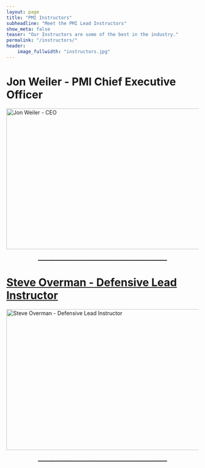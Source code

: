```yaml
---
layout: page
title: "PMI Instructors"
subheadline: "Meet the PMI Lead Instructors"
show_meta: false
teaser: "Our Instructors are some of the best in the industry."
permalink: "/instructors/"
header:
    image_fullwidth: "instructors.jpg"
---
```


# Jon Weiler - PMI Chief Executive Officer

<a href="/jon_weiler/"><img src="http://professionalmarksmen.com/images/jonweiler.jpg" alt="Jon Weiler - CEO" style="width:800px;height:370px;">

<center>_____________________________________________________</center>

# Steve Overman - Defensive Lead Instructor

<a href="/steve_overman/"><img src="http://professionalmarksmen.com/images/steveoverman.jpg" alt="Steve Overman - Defensive Lead Instructor" style="width:800px;height:370px;">

<center>_____________________________________________________</center>